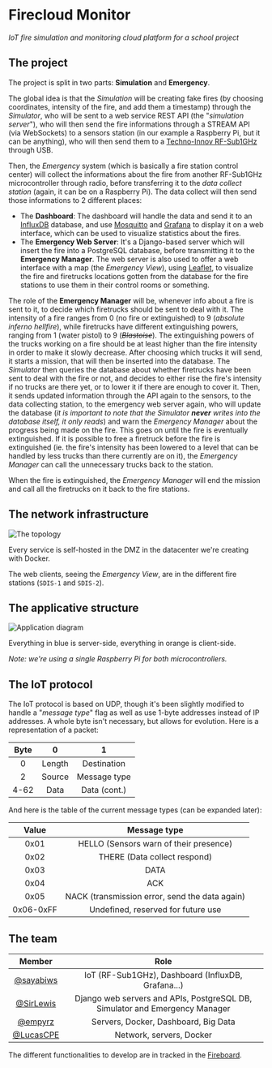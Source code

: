 # Firecloud Monitor

*IoT fire simulation and monitoring cloud platform for a school project*

## The project

The project is split in two parts: **Simulation** and **Emergency**.

The global idea is that the *Simulation* will be creating fake fires (by choosing coordinates, intensity of the fire, and add them a timestamp) through the *Simulator*, who will be sent to a web service REST API (the "*simulation server*"), who will then send the fire informations through a STREAM API (via WebSockets) to a sensors station (in our example a Raspberry Pi, but it can be anything), who will then send them to a [Techno-Innov RF-Sub1GHz](http://www.techno-innov.fr/) through USB.

Then, the *Emergency* system (which is basically a fire station control center) will collect the informations about the fire from another RF-Sub1GHz microcontroller through radio, before transferring it to the *data collect station* (again, it can be on a Raspberry Pi). The data collect will then send those informations to 2 different places:

* The **Dashboard**: The dashboard will handle the data and send it to an [InfluxDB](https://www.influxdata.com/) database, and use [Mosquitto](https://mosquitto.org/) and [Grafana](https://grafana.com/) to display it on a web interface, which can be used to visualize statistics about the fires.
* The **Emergency Web Server**: It's a Django-based server which will insert the fire into a PostgreSQL database, before transmitting it to the **Emergency Manager**. The web server is also used to offer a web interface with a map (the *Emergency View*), using [Leaflet](https://leafletjs.com/), to visualize the fire and firetrucks locations gotten from the database for the fire stations to use them in their control rooms or something.

The role of the **Emergency Manager** will be, whenever info about a fire is sent to it, to decide which firetrucks should be sent to deal with it. The intensity of a fire ranges from 0 (no fire or extinguished) to 9 (*absolute inferno hellfire*), while firetrucks have different extinguishing powers, ranging from 1 (water pistol) to 9 (~~*Blastoise*~~). The extinguishing powers of the trucks working on a fire should be at least higher than the fire intensity in order to make it slowly decrease. After choosing which trucks it will send, it starts a mission, that will then be inserted into the database. The *Simulator* then queries the database about whether firetrucks have been sent to deal with the fire or not, and decides to either rise the fire's intensity if no trucks are there yet, or to lower it if there are enough to cover it. Then, it sends updated information through the API again to the sensors, to the data collecting station, to the emergency web server again, who will update the database (*it is important to note that the Simulator **never** writes into the database itself, it only reads*) and warn the *Emergency Manager* about the progress being made on the fire. This goes on until the fire is eventually extinguished. If it is possible to free a firetruck before the fire is extinguished (ie. the fire's intensity has been lowered to a level that can be handled by less trucks than there currently are on it), the *Emergency Manager* can call the unnecessary trucks back to the station.

When the fire is extinguished, the *Emergency Manager* will end the mission and call all the firetrucks on it back to the fire stations.

## The network infrastructure

![The topology](https://github.com/sayabiws/firecloud-monitor/blob/master/network/network-topology.png)

Every service is self-hosted in the DMZ in the datacenter we're creating with Docker.

The web clients, seeing the *Emergency View*, are in the different fire stations (`SDIS-1` and `SDIS-2`).

## The applicative structure

![Application diagram](https://github.com/sayabiws/firecloud-monitor/blob/master/docs/diagrams/application-structure-diagram.png)

Everything in blue is server-side, everything in orange is client-side.

*Note: we're using a single Raspberry Pi for both microcontrollers.*

## The IoT protocol

The IoT protocol is based on UDP, though it's been slightly modified to handle a "*message type*" flag as well as use 1-byte addresses instead of IP addresses. A whole byte isn't necessary, but allows for evolution. Here is a representation of a packet:

| Byte |   0    |      1       |
|:----:|:------:|:------------:|
|  0   | Length | Destination  |
|  2   | Source | Message type |
| 4-62 |  Data  | Data (cont.) |

And here is the table of the current message types (can be expanded later):

|   Value   |                  Message type                  |
|:---------:|:----------------------------------------------:|
|   0x01    |     HELLO (Sensors warn of their presence)     |
|   0x02    |          THERE (Data collect respond)          |
|   0x03    |                      DATA                      |
|   0x04    |                      ACK                       |
|   0x05    | NACK (transmission error, send the data again) |
| 0x06-0xFF |       Undefined, reserved for future use       |

## The team

|                  Member                   |                                    Role                                     |
|:-----------------------------------------:|:---------------------------------------------------------------------------:|
| [@sayabiws](https://github.com/sayabiws/) |             IoT (RF-Sub1GHz), Dashboard (InfluxDB, Grafana...)              |
| [@SirLewis](https://github.com/SirLewis)  | Django web servers and APIs, PostgreSQL DB, Simulator and Emergency Manager |
|   [@empyrz](https://github.com/empyrz)    |                    Servers, Docker, Dashboard, Big Data                     |
| [@LucasCPE](https://github.com/LucasCPE)  |                          Network, servers, Docker                           |

The different functionalities to develop are in tracked in the [Fireboard](https://github.com/sayabiws/firecloud-monitor/projects/1).